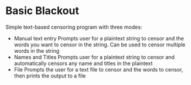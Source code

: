 # Basic Blackout
Simple text-based censoring program with three modes: 
- Manual text entry
    Prompts user for a plaintext string to censor and the words you want to censor in the string. Can be used to censor multiple words in     the string
- Names and Titles
    Prompts user for a plaintext string to censor and automatically censors any name and titles in the plaintext
- File
    Prompts the user for a text file to censor and the words to censor, then prints the output to a file

